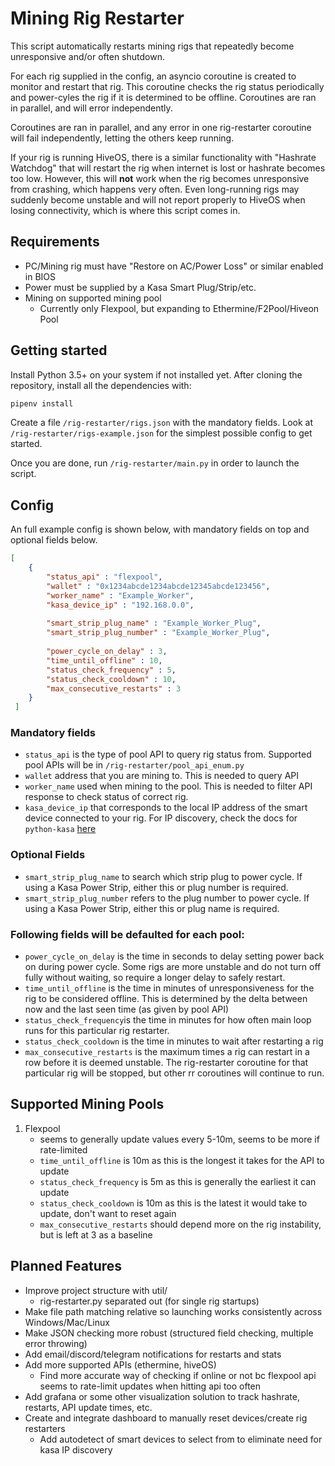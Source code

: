 # Mining Rig Restarter

This script automatically restarts mining rigs that repeatedly become unresponsive and/or often shutdown.

For each rig supplied in the config, an asyncio coroutine is created to monitor and restart that rig. This coroutine checks the rig status periodically and power-cyles the rig if it is determined to be offline. Coroutines are ran in parallel, and will error independently.

Coroutines are ran in parallel, and any error in one rig-restarter coroutine will fail independently, letting the others keep running.

If your rig is running HiveOS, there is a similar functionality with "Hashrate Watchdog" that will restart the rig when internet is lost or hashrate becomes too low. However, this will **not** work when the rig becomes unresponsive from crashing, which happens very often. Even long-running rigs may suddenly become unstable and will not report properly to HiveOS when losing connectivity, which is where this script comes in.

## Requirements

- PC/Mining rig must have "Restore on AC/Power Loss" or similar enabled in BIOS
- Power must be supplied by a Kasa Smart Plug/Strip/etc.
- Mining on supported mining pool 
    - Currently only Flexpool, but expanding to Ethermine/F2Pool/Hiveon Pool

## Getting started
Install Python 3.5+ on your system if not installed yet.
After cloning the repository, install all the dependencies with:

```sh
pipenv install
```
Create a file `/rig-restarter/rigs.json` with the mandatory fields. Look at `/rig-restarter/rigs-example.json` for the simplest possible config to get started.

Once you are done, run `/rig-restarter/main.py` in order to launch the script.


## Config

An full example config is shown below, with mandatory fields on top and optional fields below.

```json
[
    {
        "status_api" : "flexpool",
        "wallet" : "0x1234abcde1234abcde12345abcde123456",
        "worker_name" : "Example_Worker",
        "kasa_device_ip" : "192.168.0.0",
        
        "smart_strip_plug_name" : "Example_Worker_Plug",
        "smart_strip_plug_number" : "Example_Worker_Plug",
        
        "power_cycle_on_delay" : 3,
        "time_until_offline" : 10,
        "status_check_frequency" : 5,
        "status_check_cooldown" : 10,
        "max_consecutive_restarts" : 3
    }
 ]
```

### Mandatory fields
- `status_api` is the type of pool API to query rig status from. Supported pool APIs will be in `/rig-restarter/pool_api_enum.py`
- `wallet` address that you are mining to. This is needed to query API
- `worker_name` used when mining to the pool. This is needed to filter API response to check status of correct rig.
- `kasa_device_ip` that corresponds to the local IP address of the smart device connected to your rig. For IP discovery, check the docs for `python-kasa` [here](https://github.com/python-kasa/python-kasa#discovering-devices)

### Optional Fields
- `smart_strip_plug_name` to search which strip plug to power cycle. If using a Kasa Power Strip, either this or plug number is required.
- `smart_strip_plug_number` refers to the plug number to power cycle. If using a Kasa Power Strip, either this or plug name is required.
### Following fields will be defaulted for each pool:
- `power_cycle_on_delay` is the time in seconds to delay setting power back on during power cycle. Some rigs are more unstable and do not turn off fully without waiting, so require a longer delay to safely restart.
- `time_until_offline` is the time in minutes of unresponsiveness for the rig to be considered offline. This is determined by the delta between now and the last seen time (as given by pool API)
- `status_check_frequency`is the time in minutes for how often main loop runs for this particular rig restarter.
- `status_check_cooldown` is the time in minutes to wait after restarting a rig
- `max_consecutive_restarts` is the maximum times a rig can restart in a row before it is deemed unstable. The rig-restarter coroutine for that particular rig will be stopped, but other rr coroutines will continue to run.

## Supported Mining Pools
1. Flexpool
    - seems to generally update values every 5-10m, seems to be more if rate-limited
    - `time_until_offline` is 10m as this is the longest it takes for the API to update
    - `status_check_frequency` is 5m as this is generally the earliest it can update
    - `status_check_cooldown` is 10m as this is the latest it would take to update, don't want to reset again
    - `max_consecutive_restarts` should depend more on the rig instability, but is left at 3 as a baseline

## Planned Features
- Improve project structure with util/
    - rig-restarter.py separated out (for single rig startups)
- Make file path matching relative so launching works consistently across Windows/Mac/Linux
- Make JSON checking more robust (structured field checking, multiple error throwing)
- Add email/discord/telegram notifications for restarts and stats
- Add more supported APIs (ethermine, hiveOS)
    - Find more accurate way of checking if online or not bc flexpool api seems to rate-limit updates when hitting api too often
- Add grafana or some other visualization solution to track hashrate, restarts, API update times, etc.
- Create and integrate dashboard to manually reset devices/create rig restarters
    - Add autodetect of smart devices to select from to eliminate need for kasa IP discovery